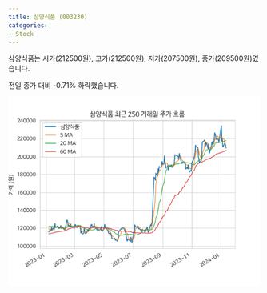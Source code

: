 ```yaml
---
title: 삼양식품 (003230)
categories:
- Stock
---
```


삼양식품는 시가(212500원), 고가(212500원), 저가(207500원), 종가(209500원)였습니다.

전일 종가 대비 -0.71% 하락했습니다.

<!-- more -->

![003230](/assets/images/stock/003230.png)